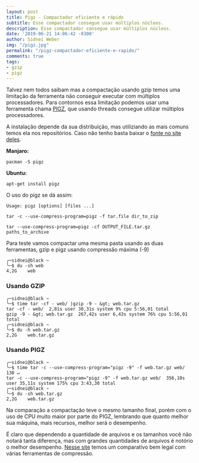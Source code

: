 ```yaml
---
layout: post
title: Pigz - Compactador eficiente e rápido
subtitle: Esse compactador consegue usar múltiplos núcleos.
description: Esse compactador consegue usar múltiplos núcleos.
date: '2019-06-21 14:06:42 -0300'
author: Sidnei Weber
img: "/pigz.jpg"
permalink: "/pigz-compactador-eficiente-e-rapido/"
comments: true
tags:
- gzip
- pigz
---
```


Talvez nem todos saibam mas a compactação usando gzip temos uma limitação da ferramenta não conseguir executar com múltiplos processadores. Para contornos essa limitação podemos usar uma ferramenta chama <a href="https://zlib.net/pigz/" target="_blank" rel="noopener noreferrer">PIGZ</a>, que usando threads consegue utilizar múltiplos processadores.

A instalação depende da sua distribuição, mas utiliziando as mais comuns temos ela nos repositórios. Caso não tenho basta baixar o <a href="https://zlib.net/pigz/pigz-2.4.tar.gz" target="_blank" rel="noopener noreferrer">fonte no site deles</a>.

**Manjaro:**

```shell
pacman -S pigz
```

**Ubuntu:**

```shell
apt-get install pigz
```

O uso do pigz se dá assim:

```shell
Usage: pigz [options] [files ...]

tar -c --use-compress-program=pigz -f tar.file dir_to_zip

tar --use-compress-program=pigz -cf OUTPUT_FILE.tar.gz paths_to_archive
```

Para teste vamos compactar uma mesma pasta usando as duas ferramentas, gzip e pigz usando compressão máxima (-9)

```shell
╭─sidnei@black ~
╰─$ du -sh web             
4,2G	web
```

### Usando GZIP

```shell
╭─sidnei@black ~
╰─$ time tar -cf - web/ |gzip -9 - &gt; web.tar.gz
tar -cf - web/  2,81s user 30,31s system 9% cpu 5:56,01 total
gzip -9 - &gt; web.tar.gz  267,42s user 6,43s system 76% cpu 5:56,01 total
╭─sidnei@black ~
╰─$ du -h web.tar.gz
2,2G	web.tar.gz
```

### Usando PIGZ

```shell
╭─sidnei@black ~
╰─$ time tar -c --use-compress-program="pigz -9" -f web.tar.gz web/                                                                                                        130 ↵
tar -c --use-compress-program="pigz -9" -f web.tar.gz web/  356,10s user 35,11s system 175% cpu 3:43,30 total
╭─sidnei@black ~
╰─$ du -sh web.tar.gz  
2,2G	web.tar.gz
```

Na comparação a compactação teve o mesmo tamanho final, porém com o uso de CPU muito maior por parte do PIGZ, lembrando que quanto melhor sua máquina, mais recursos, melhor será o desempenho.

É claro que dependendo a quantidade de arquivos e os tamanhos você não notará tanta diferença, mas com grandes quantidades de arquivos é notório o melhor desempenho. <a href="https://vbtechsupport.com/1576/" target="_blank" rel="noopener noreferrer">Nesse site</a> temos um comparativo bem legal com várias ferramentas de compressão.
